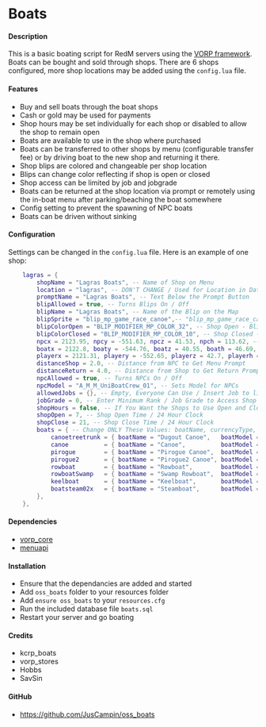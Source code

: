 # Boats

#### Description
This is a basic boating script for RedM servers using the [VORP framework](https://github.com/VORPCORE). Boats can be bought and sold through shops. There are 6 shops configured, more shop locations may be added using the `config.lua` file.

#### Features
- Buy and sell boats through the boat shops
- Cash or gold may be used for payments
- Shop hours may be set individually for each shop or disabled to allow the shop to remain open
- Boats are available to use in the shop where purchased
- Boats can be transferred to other shops by menu (configurable transfer fee) or by driving boat to the new shop and returning it there.
- Shop blips are colored and changeable per shop location
- Blips can change color reflecting if shop is open or closed
- Shop access can be limited by job and jobgrade
- Boats can be returned at the shop location via prompt or remotely using the in-boat menu after parking/beaching the boat somewhere
- Config setting to prevent the spawning of NPC boats
- Boats can be driven without sinking

#### Configuration
Settings can be changed in the `config.lua` file. Here is an example of one shop:
```lua
    lagras = {
        shopName = "Lagras Boats", -- Name of Shop on Menu
        location = "lagras", -- DON'T CHANGE / Used for Location in Database
        promptName = "Lagras Boats", -- Text Below the Prompt Button
        blipAllowed = true, -- Turns Blips On / Off
        blipName = "Lagras Boats", -- Name of the Blip on the Map
        blipSprite = "blip_mp_game_race_canoe",-- "blip_mp_game_race_canoe" / "blip_ambient_tugboat"
        blipColorOpen = "BLIP_MODIFIER_MP_COLOR_32", -- Shop Open - Blip Colors Shown Below
        blipColorClosed = "BLIP_MODIFIER_MP_COLOR_10", -- Shop Closed - Blip Colors Shown Below
        npcx = 2123.95, npcy = -551.63, npcz = 41.53, npch = 113.62, -- Blip and NPC Positions
        boatx = 2122.8, boaty = -544.76, boatz = 40.55, boath = 46.69, -- Boat Spawn and Return Positions
        playerx = 2121.31, playery = -552.65, playerz = 42.7, playerh = 316.34, -- Player Return Teleport Position
        distanceShop = 2.0, -- Distance from NPC to Get Menu Prompt
        distanceReturn = 4.0, -- Distance from Shop to Get Return Prompt
        npcAllowed = true, -- Turns NPCs On / Off
        npcModel = "A_M_M_UniBoatCrew_01", -- Sets Model for NPCs
        allowedJobs = {}, -- Empty, Everyone Can Use / Insert Job to limit access - ex. "police"
        jobGrade = 0, -- Enter Minimum Rank / Job Grade to Access Shop
        shopHours = false, -- If You Want the Shops to Use Open and Closed Hours
        shopOpen = 7, -- Shop Open Time / 24 Hour Clock
        shopClose = 21, -- Shop Close Time / 24 Hour Clock
        boats = { -- Change ONLY These Values: boatName, currencyType, buyPrice, sellPrice and transferPrice
            canoetreetrunk = { boatName = "Dugout Canoe",   boatModel = "canoetreetrunk", currencyType = "cash", buyPrice = 25,   sellPrice = 15,  transferPrice = 5  },
            canoe          = { boatName = "Canoe",          boatModel = "canoe",          currencyType = "cash", buyPrice = 40,   sellPrice = 25,  transferPrice = 5  },
            pirogue        = { boatName = "Pirogue Canoe",  boatModel = "pirogue",        currencyType = "cash", buyPrice = 50,   sellPrice = 30,  transferPrice = 5  },
            pirogue2       = { boatName = "Pirogue2 Canoe", boatModel = "pirogue2",       currencyType = "cash", buyPrice = 50,   sellPrice = 30,  transferPrice = 5  },
            rowboat        = { boatName = "Rowboat",        boatModel = "rowboat",        currencyType = "cash", buyPrice = 100,  sellPrice = 70,  transferPrice = 10 },
            rowboatSwamp   = { boatName = "Swamp Rowboat",  boatModel = "rowboatSwamp",   currencyType = "cash", buyPrice = 100,  sellPrice = 70,  transferPrice = 10 },
            keelboat       = { boatName = "Keelboat",       boatModel = "keelboat",       currencyType = "cash", buyPrice = 800,  sellPrice = 600, transferPrice = 20 },
            boatsteam02x   = { boatName = "Steamboat",      boatModel = "boatsteam02x",   currencyType = "cash", buyPrice = 1200, sellPrice = 900, transferPrice = 20 },
        },
    },
```

#### Dependencies
- [vorp_core](https://github.com/VORPCORE/vorp-core-lua)
- [menuapi](https://github.com/outsider31000/menuapi)

#### Installation
- Ensure that the dependancies are added and started
- Add `oss_boats` folder to your resources folder
- Add `ensure oss_boats` to your `resources.cfg`
- Run the included database file `boats.sql`
- Restart your server and go boating

#### Credits
- kcrp_boats
- vorp_stores
- Hobbs
- SavSin

#### GitHub
- https://github.com/JusCampin/oss_boats